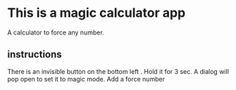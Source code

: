# This is a magic calculator app

A calculator to force any number.

## instructions

There is an invisible button on the bottom left .
Hold it for 3 sec.
A dialog will pop open to set it to magic mode.
Add a force number
